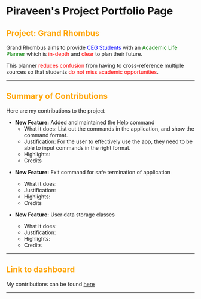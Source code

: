 <h1>Piraveen's Project Portfolio Page</h1>

<h2>
<span style="color:orange;">Project: Grand Rhombus</span>
</h2>
Grand Rhombus aims to provide <span style="color:blue;">CEG Students</span> with an <span style="color:green;">Academic Life Planner</span> which is <span style="color:red;"> in-depth </span> and <span style="color:red;"> clear </span> to plan their future.

This planner <span style="color:red;">reduces confusion</span> from having to cross-reference multiple 
sources so that students <span style="color:red;">do not miss academic opportunities</span>.

---

<h2>
<span style="color:orange;">Summary of Contributions</span>
</h2>

Here are my contributions to the project

* **New Feature:** Added and maintained the Help command
  * What it does: List out the commands in the application, and show the command format.
  * Justification: For the user to effectively use the app, they need to be able to input commands in the right format.
  * Highlights:
  * Credits

- **New Feature:** Exit command for safe termination of application
  * What it does:
  * Justification:
  * Highlights:
  * Credits


- **New Feature:** User data storage classes
  * What it does:
  * Justification:
  * Highlights:
  * Credits

---

<h2>
<span style="color:orange;">Link to dashboard</span>
</h2>

My contributions can be found [here](https://nus-cs2113-ay2425s2.github.io/tp-dashboard/?search=thezerohour&breakdown=true)

---

